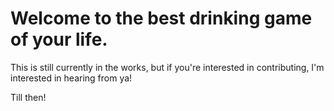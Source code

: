 # Welcome to the best drinking game of your life.

This is still currently in the works, but if you're interested in contributing, I'm interested in hearing from ya!  

Till then!